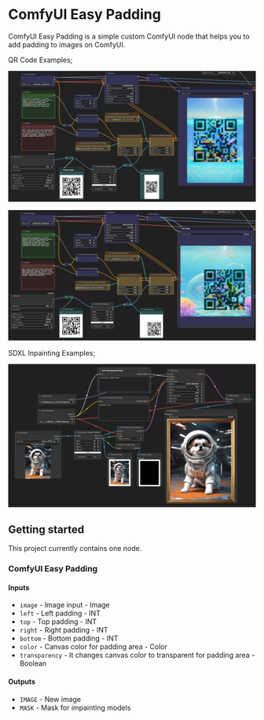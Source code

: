 # ComfyUI Easy Padding

ComfyUI Easy Padding is a simple custom ComfyUI node that helps you to add padding to images on ComfyUI.

QR Code Examples;

![QR code padding](img/comfy_image_padding_qr_code_sample.png)

![QR code padding](img/comfy_image_padding_qr_code_sample_2.png)

SDXL Inpainting Examples;

![SDXL inpainting example](img/comfy_image_padding_inpainting_sample.png)

## Getting started

This project currently contains one node.

### ComfyUI Easy Padding

#### Inputs

* `image` - Image input - Image
* `left` - Left padding - INT
* `top` - Top padding - INT
* `right` - Right padding - INT
* `bottom` - Bottom padding - INT
* `color` - Canvas color for padding area - Color
* `transparency` - It changes canvas color to transparent for padding area - Boolean

#### Outputs

* `IMAGE` - New image
* `MASK` - Mask for impainting models 